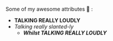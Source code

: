 Some of my awesome attributes :information_desk_person: :
- **TALKING REALLY LOUDLY**
- *Talking really slanted-ly*
  - ***Whilst TALKING REALLY LOUDLY***
